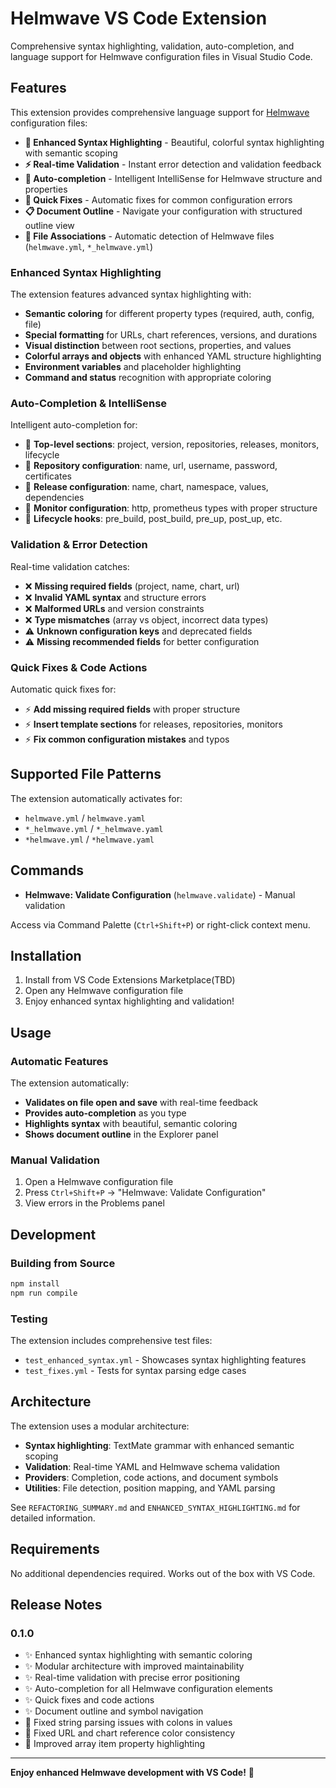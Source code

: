 # Helmwave VS Code Extension

Comprehensive syntax highlighting, validation, auto-completion, and language support for Helmwave configuration files in Visual Studio Code.

## Features

This extension provides comprehensive language support for [Helmwave](https://helmwave.github.io/) configuration files:

- **🎨 Enhanced Syntax Highlighting** - Beautiful, colorful syntax highlighting with semantic scoping
- **⚡ Real-time Validation** - Instant error detection and validation feedback  
- **🎯 Auto-completion** - Intelligent IntelliSense for Helmwave structure and properties
- **🔧 Quick Fixes** - Automatic fixes for common configuration errors
- **📋 Document Outline** - Navigate your configuration with structured outline view
- **🎪 File Associations** - Automatic detection of Helmwave files (`helmwave.yml`, `*_helmwave.yml`)

### Enhanced Syntax Highlighting

The extension features advanced syntax highlighting with:

- **Semantic coloring** for different property types (required, auth, config, file)
- **Special formatting** for URLs, chart references, versions, and durations
- **Visual distinction** between root sections, properties, and values
- **Colorful arrays and objects** with enhanced YAML structure highlighting
- **Environment variables** and placeholder highlighting
- **Command and status** recognition with appropriate coloring

### Auto-Completion & IntelliSense

Intelligent auto-completion for:

- 🎯 **Top-level sections**: project, version, repositories, releases, monitors, lifecycle
- 🎯 **Repository configuration**: name, url, username, password, certificates  
- 🎯 **Release configuration**: name, chart, namespace, values, dependencies
- 🎯 **Monitor configuration**: http, prometheus types with proper structure
- 🎯 **Lifecycle hooks**: pre_build, post_build, pre_up, post_up, etc.

### Validation & Error Detection

Real-time validation catches:

- ❌ **Missing required fields** (project, name, chart, url)
- ❌ **Invalid YAML syntax** and structure errors
- ❌ **Malformed URLs** and version constraints  
- ❌ **Type mismatches** (array vs object, incorrect data types)
- ⚠️ **Unknown configuration keys** and deprecated fields
- ⚠️ **Missing recommended fields** for better configuration

### Quick Fixes & Code Actions

Automatic quick fixes for:

- ⚡ **Add missing required fields** with proper structure
- ⚡ **Insert template sections** for releases, repositories, monitors
- ⚡ **Fix common configuration mistakes** and typos

## Supported File Patterns

The extension automatically activates for:

- `helmwave.yml` / `helmwave.yaml`
- `*_helmwave.yml` / `*_helmwave.yaml`
- `*helmwave.yml` / `*helmwave.yaml`

## Commands

- **Helmwave: Validate Configuration** (`helmwave.validate`) - Manual validation

Access via Command Palette (`Ctrl+Shift+P`) or right-click context menu.

## Installation

1. Install from VS Code Extensions Marketplace(TBD)
2. Open any Helmwave configuration file
3. Enjoy enhanced syntax highlighting and validation!

## Usage

### Automatic Features

The extension automatically:
- **Validates on file open and save** with real-time feedback
- **Provides auto-completion** as you type
- **Highlights syntax** with beautiful, semantic coloring
- **Shows document outline** in the Explorer panel

### Manual Validation

1. Open a Helmwave configuration file
2. Press `Ctrl+Shift+P` → "Helmwave: Validate Configuration"
3. View errors in the Problems panel

## Development

### Building from Source

```bash
npm install
npm run compile
```

### Testing

The extension includes comprehensive test files:
- `test_enhanced_syntax.yml` - Showcases syntax highlighting features
- `test_fixes.yml` - Tests for syntax parsing edge cases

## Architecture

The extension uses a modular architecture:

- **Syntax highlighting**: TextMate grammar with enhanced semantic scoping
- **Validation**: Real-time YAML and Helmwave schema validation
- **Providers**: Completion, code actions, and document symbols
- **Utilities**: File detection, position mapping, and YAML parsing

See `REFACTORING_SUMMARY.md` and `ENHANCED_SYNTAX_HIGHLIGHTING.md` for detailed information.

## Requirements

No additional dependencies required. Works out of the box with VS Code.

## Release Notes

### 0.1.0

- ✨ Enhanced syntax highlighting with semantic coloring
- ✨ Modular architecture with improved maintainability  
- ✨ Real-time validation with precise error positioning
- ✨ Auto-completion for all Helmwave configuration elements
- ✨ Quick fixes and code actions
- ✨ Document outline and symbol navigation
- 🐛 Fixed string parsing issues with colons in values
- 🐛 Fixed URL and chart reference color consistency
- 🐛 Improved array item property highlighting

---

**Enjoy enhanced Helmwave development with VS Code!** 🎉
